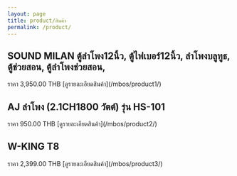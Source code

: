 ```yaml
---
layout: page
title: product/สินค้า
permalink: /product/
---
```

<h2> SOUND MILAN ตู้ลําโพง12นิ้ว, ตู้ไฟเบอร์12นิ้ว, ลําโพงบลูทูธ, ตู้ช่วยสอน, ตู้ลําโพงช่วยสอน, </h2>
ราคา 3,950.00 THB
[ดูรายละเอียดสินค้า](/mbos/product1/)

<h2> AJ ลําโพง (2.1CH1800 วัตต์) รุ่น HS-101 </h2>
ราคา 950.00 THB
[ดูรายละเอียดสินค้า](/mbos/product2/)

<h2> W-KING T8</h2>
ราคา 2,399.00 THB
[ดูรายละเอียดสินค้า](/mbos/product3/)
